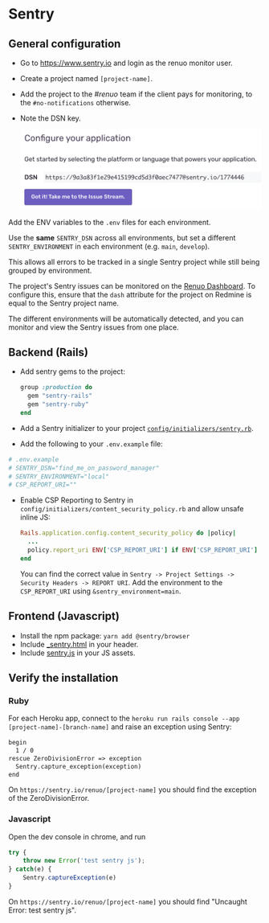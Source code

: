 # Sentry

## General configuration

* Go to https://www.sentry.io and login as the renuo monitor user.

* Create a project named `[project-name]`.

* Add the project to the *#renuo* team if the client pays for monitoring, to the `#no-notifications` otherwise.

* Note the DSN key.

  ![sentry_dsn](../images/sentry.png)

Add the ENV variables to the `.env` files for each environment.

Use the **same** `SENTRY_DSN` across all environments, but set a different `SENTRY_ENVIRONMENT` in each environment (e.g. `main`, `develop`).

This allows all errors to be tracked in a single Sentry project while still being grouped by environment.

The project's Sentry issues can be monitored on the [Renuo Dashboard](https://dashboard.renuo.ch/redmine_projects). To configure this, ensure that the `dash` attribute for the project on Redmine is equal to the Sentry project name.

The different environments will be automatically detected, and you can monitor and view the Sentry issues from one place.

## Backend (Rails)

* Add sentry gems to the project:

  ```ruby
  group :production do
    gem "sentry-rails"
    gem "sentry-ruby"
  end
  ```

* Add a Sentry initializer to your project [`config/initializers/sentry.rb`](../templates/config/initializers/sentry.rb).
* Add the following to your `.env.example` file:
```bash
# .env.example
# SENTRY_DSN="find_me_on_password_manager"
# SENTRY_ENVIRONMENT="local"
# CSP_REPORT_URI=""
```

* Enable CSP Reporting to Sentry in `config/initializers/content_security_policy.rb` and allow unsafe inline JS:

  ```ruby
  Rails.application.config.content_security_policy do |policy|
    ...
    policy.report_uri ENV['CSP_REPORT_URI'] if ENV['CSP_REPORT_URI']
  end
  ```

  You can find the correct value in `Sentry -> Project Settings -> Security Headers -> REPORT URI`. Add the environment to the `CSP_REPORT_URI` using `&sentry_environment=main`.

## Frontend (Javascript)

* Install the npm package: `yarn add @sentry/browser`
* Include [_sentry.html](../templates/app/views/shared/_sentry.html.erb) in your header.
* Include [sentry.js](../templates/app/javascript/sentry.js) in your JS assets.

## Verify the installation

### Ruby

For each Heroku app, connect to the `heroku run rails console --app [project-name]-[branch-name]` and raise an exception using Sentry:

```
begin
  1 / 0
rescue ZeroDivisionError => exception
  Sentry.capture_exception(exception)
end
```

On `https://sentry.io/renuo/[project-name]` you should find the exception of the ZeroDivisionError.

### Javascript

Open the dev console in chrome, and run

```js
try {
    throw new Error('test sentry js');
} catch(e) {
    Sentry.captureException(e)
}
```

On `https://sentry.io/renuo/[project-name]` you should find "Uncaught Error: test sentry js".
